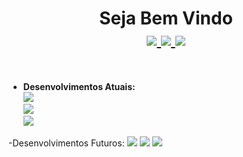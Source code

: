 <h1 align="center">Seja Bem Vindo<br>
<a href="https://www.linkedin.com/in/hermiro-junior-601bb735/">
  <img src="https://img.shields.io/badge/linkedin-%230077B5.svg?&style=for-the-badge&logo=linkedin&logoColor=white">
</a>
<a href="mailto:hermirofsjr@gmail.com">
  <img src="https://img.shields.io/badge/gmail-%23E60012.svg?&style=for-the-badge&logo=gmail&logoColor=white">
</a>
<a href="https://api.whatsapp.com/send?phone=5511953509403&text=Github.com%20-%3E%20Ol%C3%A1!">
  <img src="https://img.shields.io/badge/WHATSAPP-%2325D366.svg?&style=for-the-badge&logo=whatsapp&logoColor=white">
</a>
</h1><br>

- <b>Desenvolvimentos Atuais:</b><br>
<img src="https://img.shields.io/static/v1?label=TOTVS&message=Desenvolvedor%20ADVPL&color=blue&style=flat-square"><br>
<img src="https://img.shields.io/static/v1?label=HTML&message=Estudando&color=blue&style=flat-square"><br>
<img src="https://img.shields.io/static/v1?label=CSS&message=Estudando&color=blue&style=flat-square"><br>

-Desenvolvimentos Futuros:
<img src="https://img.shields.io/static/v1?label=TOTVS&message=Desenvolvedor%20ADVPL&color=blue&style=flat-square">
<img src="https://img.shields.io/static/v1?label=TOTVS&message=Desenvolvedor%20ADVPL&color=blue&style=flat-square">
<img src="https://img.shields.io/static/v1?label=TOTVS&message=Desenvolvedor%20ADVPL&color=blue&style=flat-square">
